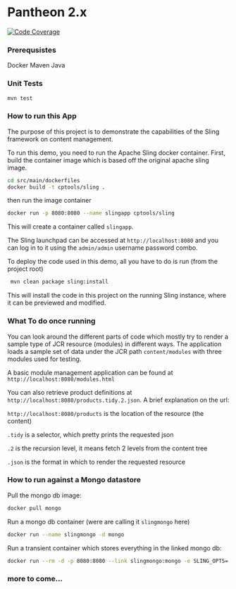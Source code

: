 # Pantheon 2.x

[![Code Coverage](https://codecov.io/gh/redhataccess/pantheon/branch/master/graph/badge.svg)](https://codecov.io/github/redhataccess/pantheon?branch=master)

### Prerequsistes
Docker
Maven
Java

### Unit Tests

```sh
mvn test
```

### How to run this App

The purpose of this project is to demonstrate the capabilities of the Sling framework
on content management.

To run this demo, you need to run the Apache Sling docker container. First, build the
container image which is based off the original apache sling image.

```sh
cd src/main/dockerfiles
docker build -t cptools/sling . 
```

then run the image container

```sh
docker run -p 8080:8080 --name slingapp cptools/sling 
```

This will create a container called `slingapp`.

The Sling launchpad can be accessed at `http://localhost:8080` and you can log in to
it using the `admin/admin` username password combo.

To deploy the code used in this demo, all you have to do is run (from the project root)

```sh
 mvn clean package sling:install
```

This will install the code in this project on the running Sling instance, where it can
be previewed and modified.

### What To do once running

You can look around the different parts of code which mostly try to render a sample type of 
JCR resource (modules) in different ways. The application loads a sample set of data under the 
JCR path `content/modules` with three modules used for testing.

A basic module management application can be found at `http://localhost:8080/modules.html`

You can also retrieve product definitions at `http://localhost:8080/products.tidy.2.json`.
A brief explanation on the url:

`http://localhost:8080/products` is the location of the resource (the content)

`.tidy` is a selector, which pretty prints the requested json

`.2` is the recursion level, it means fetch 2 levels from the content tree

`.json` is the format in which to render the requested resource


### How to run against a Mongo datastore

Pull the mongo db image:
```sh
docker pull mongo
```

Run a mongo db container (were are calling it `slingmongo` here)
```sh
docker run --name slingmongo -d mongo
```

Run a transient container which stores everything in the linked mongo db:
```sh
docker run --rm -d -p 8080:8080 --link slingmongo:mongo -e SLING_OPTS='-Dsling.run.modes=oak_mongo -Doak.mongo.uri=mongodb://mongo:27017' cptools/sling
```

### more to come...
